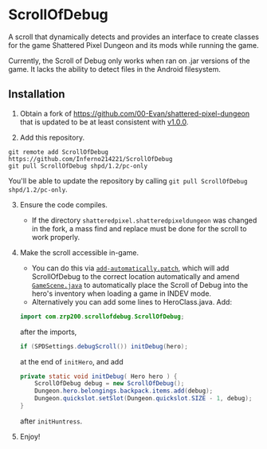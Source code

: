 # ScrollOfDebug
A scroll that dynamically detects and provides an interface to create classes for the game Shattered Pixel Dungeon and its mods while running the game.

Currently, the Scroll of Debug only works when ran on .jar versions of the game. It lacks the ability to detect files in the Android filesystem.

## Installation
1. Obtain a fork of <https://github.com/00-Evan/shattered-pixel-dungeon> that is updated to be at least consistent with [v1.0.0](https://github.com/00-Evan/shattered-pixel-dungeon/releases/tag/v1.0.0).

2. Add this repository.
````shell
git remote add ScrollOfDebug https://github.com/Inferno214221/ScrollOfDebug
git pull ScrollOfDebug shpd/1.2/pc-only
````
You'll be able to update the repository by calling `git pull ScrollOfDebug shpd/1.2/pc-only`.

3. Ensure the code compiles.
    * If the directory `shatteredpixel.shatteredpixeldungeon` was changed in the fork, a mass find and replace must be done for the scroll to work properly.

4. Make the scroll accessible in-game.
    * You can do this via [`add-automatically.patch`](https://github.com/Zrp200/ScrollOfDebug/blob/master/add-automatically.patch), which will add ScrollOfDebug to the correct location automatically and amend [`GameScene.java`](https://github.com/00-Evan/shattered-pixel-dungeon/blob/master/core/src/main/java/com/shatteredpixel/shatteredpixeldungeon/scenes/GameScene.java) to automatically place the Scroll of Debug into the hero's inventory when loading a game in INDEV mode.
    * Alternatively you can add some lines to HeroClass.java. Add: 
	````java
	import com.zrp200.scrollofdebug.ScrollOfDebug;
	````
	after the imports,
	````java
	if (SPDSettings.debugScroll()) initDebug(hero);
	````
	at the end of `initHero`, and add 
	````java
	private static void initDebug( Hero hero ) {
		ScrollOfDebug debug = new ScrollOfDebug();
		Dungeon.hero.belongings.backpack.items.add(debug);
		Dungeon.quickslot.setSlot(Dungeon.quickslot.SIZE - 1, debug);
	}
	```` 
	after `initHuntress`.

5. Enjoy!
